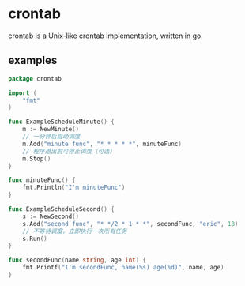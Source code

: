 # crontab

crontab is a Unix-like crontab implementation, written in go.

## examples

```go
package crontab

import (
	"fmt"
)

func ExampleScheduleMinute() {
	m := NewMinute()
	// 一分钟后自动调度
	m.Add("minute func", "* * * * *", minuteFunc)
	// 程序退出前可停止调度（可选）
	m.Stop()
}

func minuteFunc() {
	fmt.Println("I'm minuteFunc")
}

func ExampleScheduleSecond() {
	s := NewSecond()
	s.Add("second func", "* */2 * 1 * *", secondFunc, "eric", 18)
	// 不等待调度，立即执行一次所有任务
	s.Run()
}

func secondFunc(name string, age int) {
	fmt.Printf("I'm secondFunc, name(%s) age(%d)", name, age)
}
```
